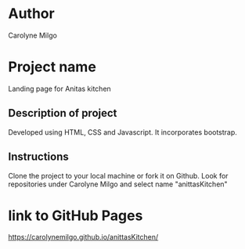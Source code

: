 # Author
Carolyne Milgo
# Project name
Landing page for Anitas kitchen
## Description of project
Developed using HTML, CSS and Javascript. It incorporates bootstrap.
## Instructions
Clone the project to your local machine or fork it on Github. Look for repositories under Carolyne Milgo and select name "anittasKitchen"
# link to GitHub Pages
https://carolynemilgo.github.io/anittasKitchen/

